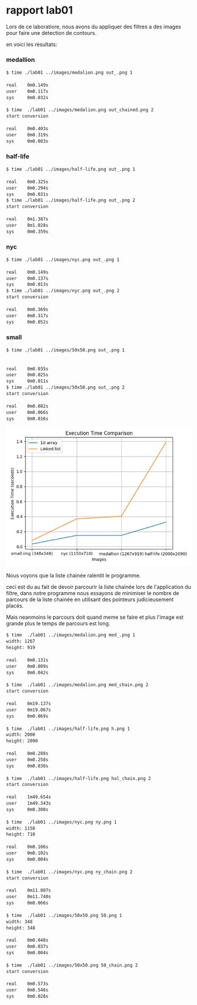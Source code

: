 # rapport lab01

Lors de ce laboratiore, nous avons du appliquer des filtres a des images pour faire une detection de contours.

en voici les résultats:

### medallion
```bash
$ time ./lab01 ../images/medalion.png out_.png 1

real    0m0.149s
user    0m0.117s
sys     0m0.032s

$ time  ./lab01 ../images/medalion.png out_chained.png 2
start conversion

real    0m0.403s
user    0m0.319s
sys     0m0.083s
```

### half-life
```bash
$ time ./lab01 ../images/half-life.png out_.png 1

real    0m0.325s
user    0m0.294s
sys     0m0.031s
$ time ./lab01 ../images/half-life.png out_.png 2
start conversion

real    0m1.387s
user    0m1.028s
sys     0m0.359s
```

### nyc

```bash
$ time ./lab01 ../images/nyc.png out_.png 1

real    0m0.149s
user    0m0.137s
sys     0m0.013s
$ time ./lab01 ../images/nyc.png out_.png 2
start conversion

real    0m0.369s
user    0m0.317s
sys     0m0.052s
```

### small
```bash
$ time ./lab01 ../images/50x50.png out_.png 1


real    0m0.035s
user    0m0.025s
sys     0m0.011s
$ time ./lab01 ../images/50x50.png out_.png 2
start conversion

real    0m0.082s
user    0m0.066s
sys     0m0.016s
```

![comparaison](../lab01/comp.png)

Nous voyons que la liste chainée ralentit le programme.

ceci est du au fait de devoir parcourir la liste chainée lors de l'application du filtre, dans notre programme nous essayons de minimiser le nombre de parcours de la liste chainée en utilisant des pointeurs judicieusement placés.

Mais neanmoins le parcours doit quand meme se faire et plus l'image est grande plus le temps de parcours est long.


```bash
$ time  ./lab01 ../images/medalion.png med_.png 1
width: 1267
height: 919

real    0m0.131s
user    0m0.089s
sys     0m0.042s

$ time  ./lab01 ../images/medalion.png med_chain.png 2
start conversion

real    0m19.137s
user    0m19.067s
sys     0m0.069s

$ time  ./lab01 ../images/half-life.png h.png 1
width: 2000
height: 2090

real    0m0.288s
user    0m0.258s
sys     0m0.030s

$ time  ./lab01 ../images/half-life.png hal_chain.png 2
start conversion

real    1m49.654s
user    1m49.343s
sys     0m0.300s

$ time  ./lab01 ../images/nyc.png ny.png 1
width: 1150
height: 710

real    0m0.106s
user    0m0.102s
sys     0m0.004s

$ time  ./lab01 ../images/nyc.png ny_chain.png 2
start conversion

real    0m11.807s
user    0m11.740s
sys     0m0.066s

$ time  ./lab01 ../images/50x50.png 50.png 1
width: 348
height: 348

real    0m0.040s
user    0m0.037s
sys     0m0.004s

$ time  ./lab01 ../images/50x50.png 50_chain.png 2
start conversion

real    0m0.573s
user    0m0.546s
sys     0m0.028s

```